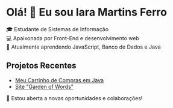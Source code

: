 # Olá! 👋 Eu sou Iara Martins Ferro

🎓 Estudante de Sistemas de Informação  
💻 Apaixonada por Front-End e desenvolvimento web  
🌱 Atualmente aprendendo JavaScript, Banco de Dados e Java  

## Projetos Recentes
- [Meu Carrinho de Compras em Java](link_do_repositório)
- [Site "Garden of Words"](link_do_repositório)

🌟 Estou aberta a novas oportunidades e colaborações!

